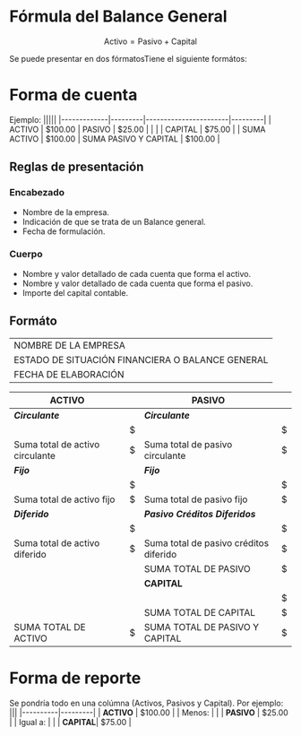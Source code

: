 # Fórmula del Balance General

$$\text{Activo}=\text{Pasivo}+\text{Capital}$$


Se puede presentar en dos fórmatosTiene el siguiente formátos:

# Forma de cuenta
Ejemplo:
|||||
|-------------|---------|-----------------------|---------|
| ACTIVO      | $100.00 | PASIVO                | $25.00  |
|             |         | CAPITAL               | $75.00  |
| SUMA ACTIVO | $100.00 | SUMA PASIVO Y CAPITAL | $100.00 |

## Reglas de presentación
### Encabezado
* Nombre de la empresa.
* Indicación de que se trata de un Balance general.
* Fecha de formulación.
### Cuerpo
* Nombre y valor detallado de cada cuenta que forma el activo.
* Nombre y valor detallado de cada cuenta que forma el pasivo.
* Importe del capital contable.

## Formáto
||
|-|
|NOMBRE DE LA EMPRESA|
|ESTADO DE SITUACIÓN FINANCIERA O BALANCE GENERAL|
|FECHA DE ELABORACIÓN|

|ACTIVO||PASIVO||
|-|-|-|-|
|*__Circulante__*||*__Circulante__*||
||$||$|
|Suma total de activo circulante|$|Suma total de pasivo circulante|$|
|*__Fijo__*||*__Fijo__*||
||$||$|
|Suma total de activo fijo|$|Suma total de pasivo fijo|$|
|*__Diferido__*||*__Pasivo Créditos Diferidos__*||
||$||$|
|Suma total de activo diferido|$|Suma total de pasivo créditos diferido|$|
|||SUMA TOTAL DE PASIVO|$|
|||**CAPITAL**||
||||$|
|||SUMA TOTAL DE CAPITAL|$|
|SUMA TOTAL DE ACTIVO|$|SUMA TOTAL DE PASIVO Y CAPITAL|$|

# Forma de reporte
Se pondría todo en una colúmna (Activos, Pasivos y Capital). Por ejemplo:
|||
|----------|---------|
| **ACTIVO** | $100.00 |
| Menos:     |         |
| **PASIVO** | $25.00  |
| Igual a:   |         |
| **CAPITAL**| $75.00  |

